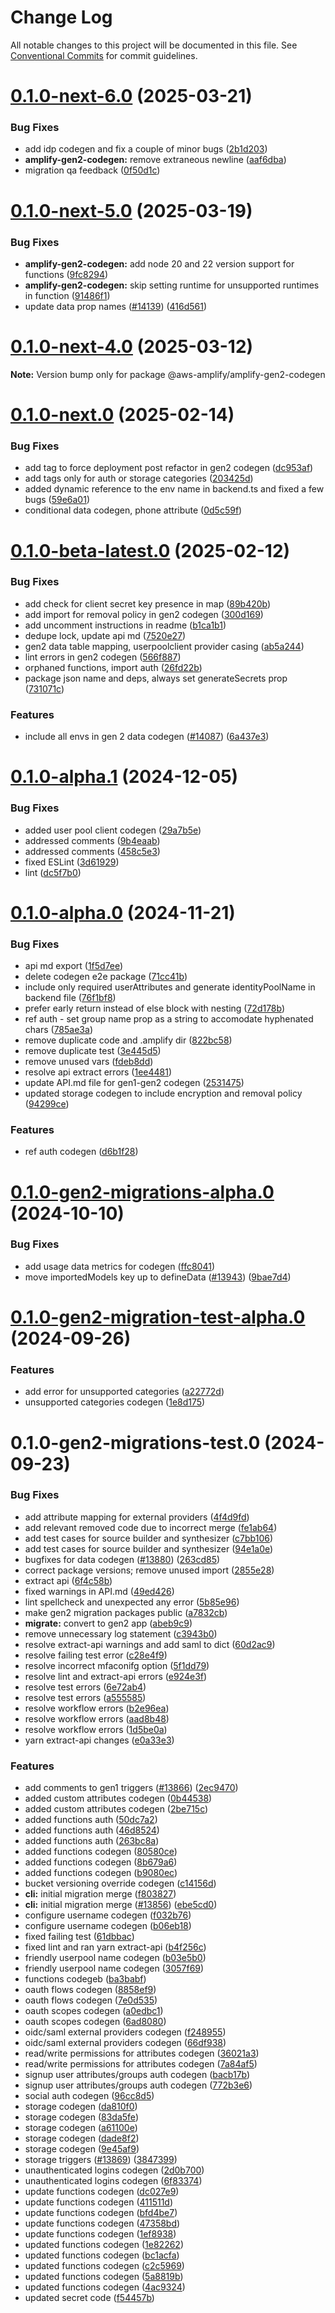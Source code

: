 # Change Log

All notable changes to this project will be documented in this file.
See [Conventional Commits](https://conventionalcommits.org) for commit guidelines.

# [0.1.0-next-6.0](https://github.com/aws-amplify/amplify-cli/compare/@aws-amplify/amplify-gen2-codegen@0.1.0-next-5.0...@aws-amplify/amplify-gen2-codegen@0.1.0-next-6.0) (2025-03-21)


### Bug Fixes

* add idp codegen and fix a couple of minor bugs ([2b1d203](https://github.com/aws-amplify/amplify-cli/commit/2b1d203f2c065a701076cf4cdbd50b4ef51bc7ee))
* **amplify-gen2-codegen:** remove extraneous newline ([aaf6dba](https://github.com/aws-amplify/amplify-cli/commit/aaf6dba696091933bc99583a2262f23dc96ea0ec))
* migration qa feedback ([0f50d1c](https://github.com/aws-amplify/amplify-cli/commit/0f50d1c0ff2607c63cd3bcdd1589d38940a2b6d4))





# [0.1.0-next-5.0](https://github.com/aws-amplify/amplify-cli/compare/@aws-amplify/amplify-gen2-codegen@0.1.0-next-4.0...@aws-amplify/amplify-gen2-codegen@0.1.0-next-5.0) (2025-03-19)


### Bug Fixes

* **amplify-gen2-codegen:** add node 20 and 22 version support for functions ([9fc8294](https://github.com/aws-amplify/amplify-cli/commit/9fc82944d962a56b0e0c9bde2ffb7b824f97bd15))
* **amplify-gen2-codegen:** skip setting runtime for unsupported runtimes in function ([91486f1](https://github.com/aws-amplify/amplify-cli/commit/91486f1e4761db29ba2296bc8f6acba752636b55))
* update data prop names ([#14139](https://github.com/aws-amplify/amplify-cli/issues/14139)) ([416d561](https://github.com/aws-amplify/amplify-cli/commit/416d5612f1b2e5faa2e736250cbf673476451aeb))





# [0.1.0-next-4.0](https://github.com/aws-amplify/amplify-cli/compare/@aws-amplify/amplify-gen2-codegen@0.1.0-next.0...@aws-amplify/amplify-gen2-codegen@0.1.0-next-4.0) (2025-03-12)

**Note:** Version bump only for package @aws-amplify/amplify-gen2-codegen





# [0.1.0-next.0](https://github.com/aws-amplify/amplify-cli/compare/@aws-amplify/amplify-gen2-codegen@0.1.0-beta-latest.0...@aws-amplify/amplify-gen2-codegen@0.1.0-next.0) (2025-02-14)


### Bug Fixes

* add tag to force deployment post refactor in gen2 codegen ([dc953af](https://github.com/aws-amplify/amplify-cli/commit/dc953afd376eb6d7f36729580c9b2cc0a1a09652))
* add tags only for auth or storage categories ([203425d](https://github.com/aws-amplify/amplify-cli/commit/203425d4c61c71cd974efaa22d3d12fc1c060193))
* added dynamic reference to the env name in backend.ts and fixed a few bugs ([59e6a01](https://github.com/aws-amplify/amplify-cli/commit/59e6a014a6aadc17c170e57e6278242bed054697))
* conditional data codegen, phone attribute ([0d5c59f](https://github.com/aws-amplify/amplify-cli/commit/0d5c59fae2849277bced4e4f0c0529d916c0e165))





# [0.1.0-beta-latest.0](https://github.com/aws-amplify/amplify-cli/compare/@aws-amplify/amplify-gen2-codegen@0.1.0-alpha.1...@aws-amplify/amplify-gen2-codegen@0.1.0-beta-latest.0) (2025-02-12)


### Bug Fixes

* add check for client secret key presence in map ([89b420b](https://github.com/aws-amplify/amplify-cli/commit/89b420b0194143af4326c2b193210a0f29c4c5a2))
* add import for removal policy in gen2 codegen ([300d169](https://github.com/aws-amplify/amplify-cli/commit/300d1696968705d90788a2b6393884631f29873e))
* add uncomment instructions in readme ([b1ca1b1](https://github.com/aws-amplify/amplify-cli/commit/b1ca1b1efe70425b97c9083f5ac47d71c32aaeb7))
* dedupe lock, update api md ([7520e27](https://github.com/aws-amplify/amplify-cli/commit/7520e2760cc2fa0934f3c095f37aedc01b689161))
* gen2 data table mapping, userpoolclient provider casing ([ab5a244](https://github.com/aws-amplify/amplify-cli/commit/ab5a244da56022a67fa275f10e3f4a2fe53a0a78))
* lint errors in gen2 codegen ([566f887](https://github.com/aws-amplify/amplify-cli/commit/566f8878a314089aed9bf15ad9524cb620ded0d9))
* orphaned functions, import auth ([26fd22b](https://github.com/aws-amplify/amplify-cli/commit/26fd22be0232ba11e37d165135c0912deeb0c520))
* package json name and deps, always set generateSecrets prop ([731071c](https://github.com/aws-amplify/amplify-cli/commit/731071c8c12e64e33229b856d9d5decc680efc16))


### Features

* include all envs in gen 2 data codegen ([#14087](https://github.com/aws-amplify/amplify-cli/issues/14087)) ([6a437e3](https://github.com/aws-amplify/amplify-cli/commit/6a437e3345489ce22d78621de18acc46f969d883))





# [0.1.0-alpha.1](https://github.com/aws-amplify/amplify-cli/compare/@aws-amplify/amplify-gen2-codegen@0.1.0-alpha.0...@aws-amplify/amplify-gen2-codegen@0.1.0-alpha.1) (2024-12-05)


### Bug Fixes

* added user pool client codegen ([29a7b5e](https://github.com/aws-amplify/amplify-cli/commit/29a7b5eed227b1fa3e5df670cd527477fe5df321))
* addressed comments ([9b4eaab](https://github.com/aws-amplify/amplify-cli/commit/9b4eaab12cc08e8e6c6bf7c45deb9961824243d4))
* addressed comments ([458c5e3](https://github.com/aws-amplify/amplify-cli/commit/458c5e3ee0d53ad7faaa770894b385acfdf00c96))
* fixed ESLint ([3d61929](https://github.com/aws-amplify/amplify-cli/commit/3d61929695d38c6642bcd9f6fb01677a7c86be4a))
* lint ([dc5f7b0](https://github.com/aws-amplify/amplify-cli/commit/dc5f7b03f3a46403f7e3b1cf1673c8f6cadf0865))





# [0.1.0-alpha.0](https://github.com/aws-amplify/amplify-cli/compare/@aws-amplify/amplify-gen2-codegen@0.1.0-gen2-migrations-alpha.0...@aws-amplify/amplify-gen2-codegen@0.1.0-alpha.0) (2024-11-21)


### Bug Fixes

* api md export ([1f5d7ee](https://github.com/aws-amplify/amplify-cli/commit/1f5d7ee2c01bcd4dbf1741ead5bcc8c5089db717))
* delete codegen e2e package ([71cc41b](https://github.com/aws-amplify/amplify-cli/commit/71cc41bbfe62cbede225b31b5fd6ad37ce986b58))
* include only required userAttributes and generate identityPoolName in backend file ([76f1bf8](https://github.com/aws-amplify/amplify-cli/commit/76f1bf8bdbc9135bf0f9c983fd2f5448a169af42))
* prefer early return instead of else block with nesting ([72d178b](https://github.com/aws-amplify/amplify-cli/commit/72d178bcdf10b660ff53f90ca9bb3c24dd460344))
* ref auth - set group name prop as a string to accomodate hyphenated chars ([785ae3a](https://github.com/aws-amplify/amplify-cli/commit/785ae3aadf560c2b9adc4be7a465ecb42c5ab0ff))
* remove duplicate code and .amplify dir ([822bc58](https://github.com/aws-amplify/amplify-cli/commit/822bc5844aa59f22068b4dcb6b09766a5de3ad52))
* remove duplicate test ([3e445d5](https://github.com/aws-amplify/amplify-cli/commit/3e445d512ba1e299d319d13007d573c3e82a4a33))
* remove unused vars ([fdeb8dd](https://github.com/aws-amplify/amplify-cli/commit/fdeb8dd8395ab9fbfdb3d1946cf9470e4ca21153))
* resolve api extract errors ([1ee4481](https://github.com/aws-amplify/amplify-cli/commit/1ee4481b45ee1ce24b1f0c521459095888e0b59e))
* update API.md file for gen1-gen2 codegen ([2531475](https://github.com/aws-amplify/amplify-cli/commit/2531475bb5b65ab3d2a9cdf63b97f81a0916069b))
* updated storage codegen to include encryption and removal policy ([94299ce](https://github.com/aws-amplify/amplify-cli/commit/94299ced6bd550675ecd87d9087fbca190cce740))


### Features

* ref auth codegen ([d6b1f28](https://github.com/aws-amplify/amplify-cli/commit/d6b1f288299c03d8809ccb3bcf8b74129c850e56))





# [0.1.0-gen2-migrations-alpha.0](https://github.com/aws-amplify/amplify-cli/compare/@aws-amplify/amplify-gen2-codegen@0.1.0-gen2-migration-test-alpha.0...@aws-amplify/amplify-gen2-codegen@0.1.0-gen2-migrations-alpha.0) (2024-10-10)


### Bug Fixes

* add usage data metrics for codegen ([ffc8041](https://github.com/aws-amplify/amplify-cli/commit/ffc8041041c6d1b66589c537e93f05a7453e5bc9))
* move importedModels key up to defineData ([#13943](https://github.com/aws-amplify/amplify-cli/issues/13943)) ([9bae7d4](https://github.com/aws-amplify/amplify-cli/commit/9bae7d460b70f3ab799d56531d2d3927a8a10f83))





# [0.1.0-gen2-migration-test-alpha.0](https://github.com/aws-amplify/amplify-cli/compare/@aws-amplify/amplify-gen2-codegen@0.1.0-gen2-migrations-test.0...@aws-amplify/amplify-gen2-codegen@0.1.0-gen2-migration-test-alpha.0) (2024-09-26)


### Features

* add error for unsupported categories ([a22772d](https://github.com/aws-amplify/amplify-cli/commit/a22772d54c65ff59dffd5721e17ec4501c16d759))
* unsupported categories codegen ([1e8d175](https://github.com/aws-amplify/amplify-cli/commit/1e8d17585157a460ae8cf1f53546b270893e2b99))





# 0.1.0-gen2-migrations-test.0 (2024-09-23)


### Bug Fixes

* add attribute mapping for external providers ([4f4d9fd](https://github.com/aws-amplify/amplify-cli/commit/4f4d9fd261eefbaca6bd3a563b03e59573869e91))
* add relevant removed code due to incorrect merge ([fe1ab64](https://github.com/aws-amplify/amplify-cli/commit/fe1ab6430a668fb55e280552cb358ae97503d002))
* add test cases for source builder and synthesizer ([c7bb106](https://github.com/aws-amplify/amplify-cli/commit/c7bb10681a1cbdd1e92eebcc81357399cf681362))
* add test cases for source builder and synthesizer ([94e1a0e](https://github.com/aws-amplify/amplify-cli/commit/94e1a0e25ac33a42ebd960ae2bcaebea746bd4b7))
* bugfixes for data codegen ([#13880](https://github.com/aws-amplify/amplify-cli/issues/13880)) ([263cd85](https://github.com/aws-amplify/amplify-cli/commit/263cd85da1acb689e647db42fe0bf176da036cb5))
* correct package versions; remove unused import ([2855e28](https://github.com/aws-amplify/amplify-cli/commit/2855e28744bc0d319ff85d7a7a1a36d5fbdad253))
* extract api ([6f4c58b](https://github.com/aws-amplify/amplify-cli/commit/6f4c58b947fa3be4c2c7c200484fa46b6823bb30))
* fixed warnings in API.md ([49ed426](https://github.com/aws-amplify/amplify-cli/commit/49ed4269c77927dad85fa805174249ac6b1f2ac6))
* lint spellcheck and unexpected any error ([5b85e96](https://github.com/aws-amplify/amplify-cli/commit/5b85e96ae87ab3278313010a8b0837b61cac37d7))
* make gen2 migration packages public ([a7832cb](https://github.com/aws-amplify/amplify-cli/commit/a7832cb622cabf3eec3f770393477256117ea47d))
* **migrate:** convert to gen2 app ([abeb9c9](https://github.com/aws-amplify/amplify-cli/commit/abeb9c9863c6aa78dde0f5b10228537f1038c9b1))
* remove unnecessary log statement ([c3943b0](https://github.com/aws-amplify/amplify-cli/commit/c3943b0a8ad191af5a8b5f0c8928934641663cb9))
* resolve extract-api warnings and add saml to dict ([60d2ac9](https://github.com/aws-amplify/amplify-cli/commit/60d2ac94878b76ac7627ea01c51058cbc42324ef))
* resolve failing test error ([c28e4f9](https://github.com/aws-amplify/amplify-cli/commit/c28e4f9418d6f6b9139b5c0907c2b76f723d7311))
* resolve incorrect mfaconifg option ([5f1dd79](https://github.com/aws-amplify/amplify-cli/commit/5f1dd79bbebab1616a5752524d2ecb0ec255fd1a))
* resolve lint and extract-api errors ([e924e3f](https://github.com/aws-amplify/amplify-cli/commit/e924e3f871e1c58767c2088c0fa8b9dc1cbfb7ec))
* resolve test errors ([6e72ab4](https://github.com/aws-amplify/amplify-cli/commit/6e72ab4b3db6cfb52dc72fbea2651874402c81ba))
* resolve test errors ([a555585](https://github.com/aws-amplify/amplify-cli/commit/a555585455623fbc8fbd19cfb54eb47b14fa56ef))
* resolve workflow errors ([b2e96ea](https://github.com/aws-amplify/amplify-cli/commit/b2e96ea522810edcd4acc69a0b1fe2dc203edba7))
* resolve workflow errors ([aad8b48](https://github.com/aws-amplify/amplify-cli/commit/aad8b486809a49b38c39570047418aa4c808bf70))
* resolve workflow errors ([1d5be0a](https://github.com/aws-amplify/amplify-cli/commit/1d5be0a175f1053a6302dd2c1c7032fa75356f83))
* yarn extract-api changes ([e0a33e3](https://github.com/aws-amplify/amplify-cli/commit/e0a33e3f3db6f7d8426b481a081807e6c17391d7))


### Features

* add comments to gen1 triggers ([#13866](https://github.com/aws-amplify/amplify-cli/issues/13866)) ([2ec9470](https://github.com/aws-amplify/amplify-cli/commit/2ec947084a89bb000f2b34cc2662121e8cf04fb6))
* added custom attributes codegen ([0b44538](https://github.com/aws-amplify/amplify-cli/commit/0b445387e45faaa851df93d76cdcdddb6b55f8fe))
* added custom attributes codegen ([2be715c](https://github.com/aws-amplify/amplify-cli/commit/2be715c9acca312c760e4fd70b519fea14256ea9))
* added functions auth ([50dc7a2](https://github.com/aws-amplify/amplify-cli/commit/50dc7a20e43898b964df824a0a91d1d3b182a461))
* added functions auth ([46d8524](https://github.com/aws-amplify/amplify-cli/commit/46d8524f78d04de802e770276021ec0b2b25a73d))
* added functions auth ([263bc8a](https://github.com/aws-amplify/amplify-cli/commit/263bc8a46666fa845b2bee28d71f07d95f937002))
* added functions codegen ([80580ce](https://github.com/aws-amplify/amplify-cli/commit/80580ce9560273af0983b65c5a8134cadfc5a869))
* added functions codegen ([8b679a6](https://github.com/aws-amplify/amplify-cli/commit/8b679a64f20d30f7399302c17599538589381a4d))
* added functions codegen ([b9080ec](https://github.com/aws-amplify/amplify-cli/commit/b9080ecafae25390b05aaf37326fa38cb8640c6b))
* bucket versioning override codegen ([c14156d](https://github.com/aws-amplify/amplify-cli/commit/c14156d4fed0514b0bf7ed6f885bac0419f3dcb2))
* **cli:** initial migration merge ([f803827](https://github.com/aws-amplify/amplify-cli/commit/f8038278b95d321aef4ff75b1bd5a604815fc821))
* **cli:** initial migration merge ([#13856](https://github.com/aws-amplify/amplify-cli/issues/13856)) ([ebe5cd0](https://github.com/aws-amplify/amplify-cli/commit/ebe5cd046cfb18c38ffdce17610ed3a133cc9d44))
* configure username codegen ([f032b76](https://github.com/aws-amplify/amplify-cli/commit/f032b762c870b8d50729ab044eeae87be880606e))
* configure username codegen ([b06eb18](https://github.com/aws-amplify/amplify-cli/commit/b06eb1848ffe52d963448ae43a7c8d286edf4953))
* fixed failing test ([61dbbac](https://github.com/aws-amplify/amplify-cli/commit/61dbbac8ad39d7d288881a438a6881bf6cdf0e87))
* fixed lint and ran yarn extract-api ([b4f256c](https://github.com/aws-amplify/amplify-cli/commit/b4f256c3b433a38974f7a8612505d1c7c21befeb))
* friendly userpool name codegen ([b03e5b0](https://github.com/aws-amplify/amplify-cli/commit/b03e5b03ab7fc0a70ff3981b1232c61edc0fc3a3))
* friendly userpool name codegen ([3057f69](https://github.com/aws-amplify/amplify-cli/commit/3057f696f3aa000073c2a64a1e83e1ac985256c3))
* functions codegeb ([ba3babf](https://github.com/aws-amplify/amplify-cli/commit/ba3babfb1403e8f740e1cfbf795707cdd085612f))
* oauth flows codegen ([8858ef9](https://github.com/aws-amplify/amplify-cli/commit/8858ef92d2f005d6ebe5363e8bb8696a9a72e8ed))
* oauth flows codegen ([7e0d535](https://github.com/aws-amplify/amplify-cli/commit/7e0d53591d8acb78a05e23ffcb75545d8f08a84f))
* oauth scopes codegen ([a0edbc1](https://github.com/aws-amplify/amplify-cli/commit/a0edbc1af025ed6058ed9098da240a05f68384f2))
* oauth scopes codegen ([6ad8080](https://github.com/aws-amplify/amplify-cli/commit/6ad808008f74941644500bd71bcbefeebaf9afd9))
* oidc/saml external providers codegen ([f248955](https://github.com/aws-amplify/amplify-cli/commit/f2489550925e2f90a53a7d0f833d53571a546ae1))
* oidc/saml external providers codegen ([66df938](https://github.com/aws-amplify/amplify-cli/commit/66df938e01827a5c3ca96be9be9bd6fe42841b02))
* read/write permissions for attributes codegen ([36021a3](https://github.com/aws-amplify/amplify-cli/commit/36021a35ec554682c4aca0b32d5a82d85c04f749))
* read/write permissions for attributes codegen ([7a84af5](https://github.com/aws-amplify/amplify-cli/commit/7a84af5639af1a21dd9d90176d4dde5eb526bb9a))
* signup user attributes/groups auth codegen ([bacb17b](https://github.com/aws-amplify/amplify-cli/commit/bacb17b29f3bd55ac9d28b55903d4091a5786b15))
* signup user attributes/groups auth codegen ([772b3e6](https://github.com/aws-amplify/amplify-cli/commit/772b3e66cd4e1413daf33e3477feadce7f1a2da5))
* social auth codegen ([96cc8d5](https://github.com/aws-amplify/amplify-cli/commit/96cc8d580b39ba80745fd235bd00f2b724962adc))
* storage codegen ([da810f0](https://github.com/aws-amplify/amplify-cli/commit/da810f0168db87be03aab4ba409947c0214f2d42))
* storage codegen ([83da5fe](https://github.com/aws-amplify/amplify-cli/commit/83da5fea6a06d3c49678799c579ebb5103eb4cca))
* storage codegen ([a61100e](https://github.com/aws-amplify/amplify-cli/commit/a61100edf2357d18aec8a462a18e0448d659fdb8))
* storage codegen ([dade8f2](https://github.com/aws-amplify/amplify-cli/commit/dade8f2f9284a7f4f6dae949f1311cf31f100400))
* storage codegen ([9e45af9](https://github.com/aws-amplify/amplify-cli/commit/9e45af9c881572ce67d5bad7e05e057609c80b00))
* storage triggers ([#13869](https://github.com/aws-amplify/amplify-cli/issues/13869)) ([3847399](https://github.com/aws-amplify/amplify-cli/commit/38473994e563cd90452ecc50639ea056bb8dd039))
* unauthenticated logins codegen ([2d0b700](https://github.com/aws-amplify/amplify-cli/commit/2d0b700f099ceb36b70ab0745a562bcdd5f5ce4b))
* unauthenticated logins codegen ([6f83374](https://github.com/aws-amplify/amplify-cli/commit/6f8337453da7d9889784836452629a5f35d92e0e))
* update functions codegen ([dc027e9](https://github.com/aws-amplify/amplify-cli/commit/dc027e9030dfd9085451748bf8d9bde76753da44))
* update functions codegen ([411511d](https://github.com/aws-amplify/amplify-cli/commit/411511d463ba1cccabcf179319eddff06f535c51))
* update functions codegen ([bfd4be7](https://github.com/aws-amplify/amplify-cli/commit/bfd4be7787e465e02645d60d1caa403fbfa31961))
* update functions codegen ([47358bd](https://github.com/aws-amplify/amplify-cli/commit/47358bdaa35e807cde5487f236bd54ac992ad96d))
* update functions codegen ([1ef8938](https://github.com/aws-amplify/amplify-cli/commit/1ef89380028856e39cfcb2b55e8fd1bd7f6e41ed))
* updated functions codegen ([1e82262](https://github.com/aws-amplify/amplify-cli/commit/1e822625a7058a8e1f251ccab9f96e8661c2d838))
* updated functions codegen ([bc1acfa](https://github.com/aws-amplify/amplify-cli/commit/bc1acfa9ee8d78e31c3dcb0ec25d0672b0dab1c4))
* updated functions codegen ([c2c5969](https://github.com/aws-amplify/amplify-cli/commit/c2c5969f083abc4d3701c03403b9873e0fe4e717))
* updated functions codegen ([5a8819b](https://github.com/aws-amplify/amplify-cli/commit/5a8819bbb014dd482cac1af30d685d92c7fa5fea))
* updated functions codegen ([4ac9324](https://github.com/aws-amplify/amplify-cli/commit/4ac932478633274e87524aea9eb9f48d3640d36c))
* updated secret code ([f54457b](https://github.com/aws-amplify/amplify-cli/commit/f54457b8280e4736ea84786f5879206d7eeed571))
